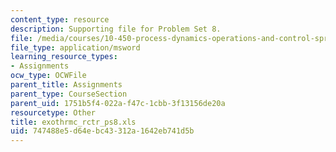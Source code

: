 ```yaml
---
content_type: resource
description: Supporting file for Problem Set 8.
file: /media/courses/10-450-process-dynamics-operations-and-control-spring-2006/747488e5d64ebc43312a1642eb741d5b_exothrmc_rctr_ps8.xls
file_type: application/msword
learning_resource_types:
- Assignments
ocw_type: OCWFile
parent_title: Assignments
parent_type: CourseSection
parent_uid: 1751b5f4-022a-f47c-1cbb-3f13156de20a
resourcetype: Other
title: exothrmc_rctr_ps8.xls
uid: 747488e5-d64e-bc43-312a-1642eb741d5b
---
```

